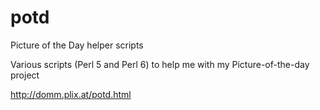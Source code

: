# potd
Picture of the Day helper scripts

Various scripts (Perl 5 and Perl 6) to help me with my Picture-of-the-day project

http://domm.plix.at/potd.html



